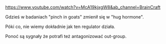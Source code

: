 https://www.youtube.com/watch?v=McA19kjxgW8&ab_channel=BrainCraft

Gdzieś w badaniach "pinch in goats" zmienił się w "hug hormone".

Póki co, nie wiemy dokładnie jak ten regulator działa.

Ponoć są sygnały że potrafi też antagonizować out-group.